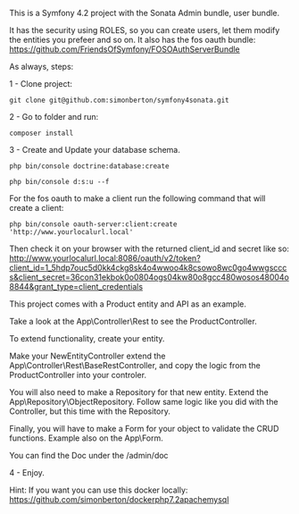 This is a Symfony 4.2 project with the Sonata Admin bundle, user bundle.

It has the security using ROLES, so you can create users, let them modify the entities you prefeer and so on.
It also has the fos oauth bundle: https://github.com/FriendsOfSymfony/FOSOAuthServerBundle

As always, steps:

1 - Clone project:
```
git clone git@github.com:simonberton/symfony4sonata.git
```
2 - Go to folder and run:
```
composer install
```

3 - Create and Update your database schema.
```
php bin/console doctrine:database:create

php bin/console d:s:u --f
```

For the fos oauth to make a client run the following command that will create a client:
```
php bin/console oauth-server:client:create 'http://www.yourlocalurl.local'
```
Then check it on your browser with the returned client_id and secret like so:
http://www.yourlocalurl.local:8086/oauth/v2/token?client_id=1_5hdp7ouc5d0kk4ckg8sk4o4wwoo4k8csowo8wc0go4wwgscccs&client_secret=36con31ekbok0o0804ogs04kw80o8gcc480wosos48004o8844&grant_type=client_credentials

This project comes with a Product entity and API as an example.

Take a look at the App\Controller\Rest to see the ProductController.

To extend functionality, create your entity. 

Make your NewEntityController extend the App\Controller\Rest\BaseRestController, and copy the logic from the ProductController into your controler. 

You will also need to make a Repository for that new entity. 
Extend the App\Repository\ObjectRepository. 
Follow same logic like you did with the Controller, but this time with the Repository.

Finally, you will have to make a Form for your object to validate the CRUD functions. Example also on the App\Form.

You can find the Doc under the /admin/doc

4 - Enjoy.

Hint: If you want you can use this docker locally:
https://github.com/simonberton/dockerphp7.2apachemysql